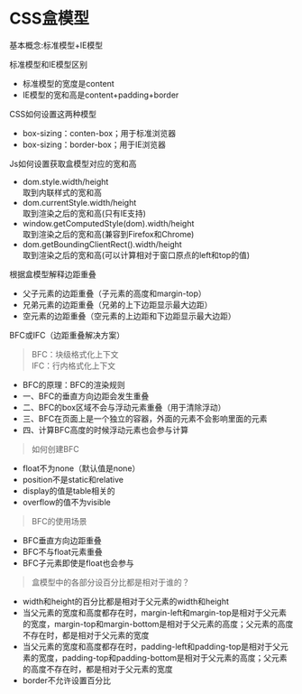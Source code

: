 CSS盒模型
=====
基本概念:标准模型+IE模型

标准模型和IE模型区别
* 标准模型的宽度是content
* IE模型的宽和高是content+padding+border

CSS如何设置这两种模型<br>
* box-sizing：conten-box；用于标准浏览器
* box-sizing：border-box；用于IE浏览器

Js如何设置获取盒模型对应的宽和高<br>
* dom.style.width/height<br>
  取到内联样式的宽和高
* dom.currentStyle.width/height<br>
  取到渲染之后的宽和高(只有IE支持)
* window.getComputedStyle(dom).width/height<br>
  取到渲染之后的宽和高(兼容到Firefox和Chrome)
* dom.getBoundingClientRect().width/height<br>
  取到渲染之后的宽和高(可以计算相对于窗口原点的left和top的值)
    
根据盒模型解释边距重叠<br>
* 父子元素的边距重叠（子元素的高度和margin-top）
* 兄弟元素的边距重叠（兄弟的上下边距显示最大边距）
* 空元素的边距重叠（空元素的上边距和下边距显示最大边距）

BFC或IFC（边距重叠解决方案）<br>
>BFC：块级格式化上下文<br>
>IFC：行内格式化上下文
* BFC的原理：BFC的渲染规则
* 一、BFC的垂直方向边距会发生重叠
* 二、BFC的box区域不会与浮动元素重叠（用于清除浮动）
* 三、BFC在页面上是一个独立的容器，外面的元素不会影响里面的元素
* 四、计算BFC高度的时候浮动元素也会参与计算
>如何创建BFC
* float不为none（默认值是none）
* position不是static和relative
* display的值是table相关的
* overflow的值不为visible
>BFC的使用场景
* BFC垂直方向边距重叠
* BFC不与float元素重叠
* BFC子元素即使是float也会参与
>盒模型中的各部分设百分比都是相对于谁的？
* width和height的百分比都是相对于父元素的width和height
* 当父元素的宽度和高度都存在时，margin-left和margin-top是相对于父元素的宽度，margin-top和margin-bottom是相对于父元素的高度；父元素的高度不存在时，都是相对于父元素的宽度
* 当父元素的宽度和高度都存在时，padding-left和padding-top是相对于父元素的宽度，padding-top和padding-bottom是相对于父元素的高度；父元素的高度不存在时，都是相对于父元素的宽度
* border不允许设置百分比